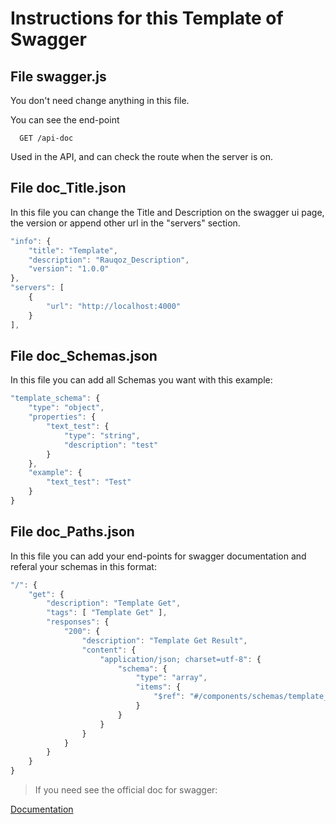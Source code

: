 # Instructions for this Template of Swagger

## File swagger.js

You don't need change anything in this file.

You can see the end-point

```http
  GET /api-doc
```
Used in the API, and can check the route when the server is on.

## File doc_Title.json

In this file you can change the Title and Description on the swagger ui page, the version or append other url in the "servers" section.

```javascript
"info": {
    "title": "Template",
    "description": "Rauqoz_Description",
    "version": "1.0.0"
},
"servers": [
    {
        "url": "http://localhost:4000"
    }
],
```

## File doc_Schemas.json

In this file you can add all Schemas you want with this example:

```javascript
"template_schema": {
    "type": "object",
    "properties": {
        "text_test": {
            "type": "string",
            "description": "test"
        }
    },
    "example": {
        "text_test": "Test"
    }
}
```

## File doc_Paths.json

In this file you can add your end-points for swagger documentation and referal your schemas in this format:

```javascript
"/": {
    "get": {
        "description": "Template Get",
        "tags": [ "Template Get" ],
        "responses": {
            "200": {
                "description": "Template Get Result",
                "content": {
                    "application/json; charset=utf-8": {
                        "schema": {
                            "type": "array",
                            "items": {
                                "$ref": "#/components/schemas/template_schema"
                            }
                        }
                    }
                }
            }
        }
    }
}
```

>If you need see the official doc for swagger:

[Documentation](https://swagger.io/specification/)
